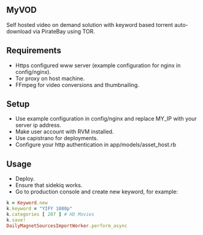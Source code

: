 MyVOD
-----

Self hosted video on demand solution with keyword based torrent auto-download via PirateBay using TOR.

Requirements
------------

- Https configured www server (example configuration for nginx in config/nginx).
- Tor proxy on host machine.
- FFmpeg for video conversions and thumbnailing.

Setup
-----

- Use example configuration in config/nginx and replace MY_IP with your server ip address.
- Make user account with RVM installed.
- Use capistrano for deployments.
- Configure your http authentication in app/models/asset_host.rb

Usage
-----

- Deploy.
- Ensure that sidekiq works.
- Go to production console and create new keyword, for example:

```ruby
k = Keyword.new
k.keyword = "YIFY 1080p"
k.categories [ 207 ] # HD Movies
k.save!
DailyMagnetSourcesImportWorker.perform_async
```
